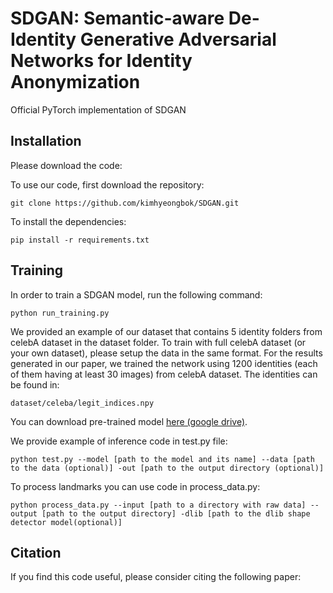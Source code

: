 # SDGAN: Semantic-aware De-Identity Generative Adversarial Networks for Identity Anonymization
 
Official PyTorch implementation of SDGAN

## Installation

Please download the code:

To use our code, first download the repository:
````
git clone https://github.com/kimhyeongbok/SDGAN.git
````

To install the dependencies:

````
pip install -r requirements.txt
````

## Training

In order to train a SDGAN model, run the following command:

````
python run_training.py
````

We provided an example of our dataset that contains 5 identity folders from celebA dataset in the dataset folder. To train with full celebA dataset (or your own dataset), please setup the data in the same format. For the results generated in our paper, we trained the network using 1200 identities (each of them having at least 30 images) from celebA dataset. The identities can be found in: 

````
dataset/celeba/legit_indices.npy
````

You can download pre-trained model [here (google drive)](https://drive.google.com/drive/folders/1RcIntjkg6PgsijBilNLUyo17zfs7ERei?usp=sharing).


We provide example of inference code in test.py file:

````
python test.py --model [path to the model and its name] --data [path to the data (optional)] -out [path to the output directory (optional)]
````


To process landmarks you can use code in process_data.py:
````
python process_data.py --input [path to a directory with raw data] --output [path to the output directory] -dlib [path to the dlib shape detector model(optional)]
````



## Citation

If you find this code useful, please consider citing the following paper:

````
````
